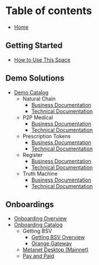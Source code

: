 # Table of contents
* [Home](README.md)

## Getting Started
* [How to Use This Space](getting-started/README.md)

## Demo Solutions
* [Demo Catalog](demos/README.md)
  * Natural Chain
    * [Business Documentation](demos/demo-catalog/natural-chain/business-natural-chain.md)
    * [Technical Documentation](demos/demo-catalog/natural-chain/technical-natural-chain.md)
  * P2P Medical
    * [Business Documentation](demos/demo-catalog/p2p-medical/business-p2p-medical.md)
    * [Technical Documentation](demos/demo-catalog/p2p-medical/technical-p2p-medical.md)
  * Prescription Tokens
    * [Business Documentation](demos/demo-catalog/prescription-tokens/business-prescription-tokens.md)
    * [Technical Documentation](demos/demo-catalog/prescription-tokens/technical-prescription-tokens.md)
  * Register
    * [Business Documentation](demos/demo-catalog/register/business-register.md)
    * [Technical Documentation](demos/demo-catalog/register/technical-register.md)
  * Truth Machine
    * [Business Documentation](demos/demo-catalog/truth-machine/business-truth-machine.md)
    * [Technical Documentation](demos/demo-catalog/truth-machine/technical-truth-machine.md)

## Onboardings
* [Onboarding Overview](onboardings/README.md)
* [Onboarding Catalog](onboardings/onboarding-catalog/README.md)
  * Getting BSV
    * [Getting BSV Overview](onboardings/onboarding-catalog/get-bsv/README.md)
    * [Orange Gateway](onboardings/onboarding-catalog/get-bsv/orange-gateway.md)
  * [Metanet Desktop (Mainnet)](onboardings/onboarding-catalog/metanet-desktop-mainnet.md)
  * [Pay and Paid](onboardings/onboarding-catalog/pay-and-paid.md)
